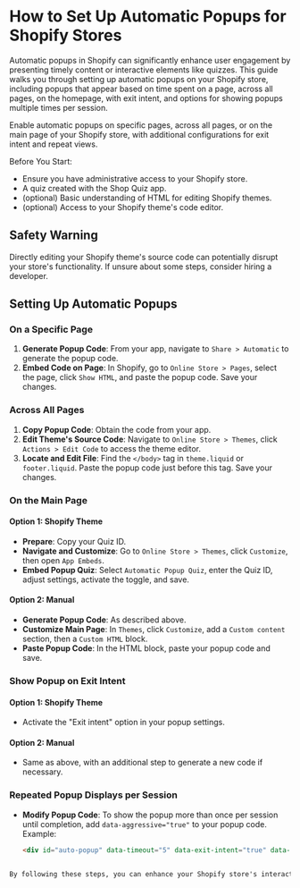 # How to Set Up Automatic Popups for Shopify Stores

Automatic popups in Shopify can significantly enhance user engagement by presenting timely content or interactive elements like quizzes. This guide walks you through setting up automatic popups on your Shopify store, including popups that appear based on time spent on a page, across all pages, on the homepage, with exit intent, and options for showing popups multiple times per session.

Enable automatic popups on specific pages, across all pages, or on the main page of your Shopify store, with additional configurations for exit intent and repeat views.

Before You Start:

- Ensure you have administrative access to your Shopify store.
- A quiz created with the Shop Quiz app.
- (optional) Basic understanding of HTML for editing Shopify themes.
- (optional) Access to your Shopify theme's code editor.

## Safety Warning

Directly editing your Shopify theme's source code can potentially disrupt your store's functionality. If unsure about some steps, consider hiring a developer.

## Setting Up Automatic Popups

### On a Specific Page

1. **Generate Popup Code**: From your app, navigate to `Share > Automatic` to generate the popup code.
2. **Embed Code on Page**: In Shopify, go to `Online Store > Pages`, select the page, click `Show HTML`, and paste the popup code. Save your changes.

### Across All Pages

1. **Copy Popup Code**: Obtain the code from your app.
2. **Edit Theme's Source Code**: Navigate to `Online Store > Themes`, click `Actions > Edit Code` to access the theme editor.
3. **Locate and Edit File**: Find the `</body>` tag in `theme.liquid` or `footer.liquid`. Paste the popup code just before this tag. Save your changes.

### On the Main Page

#### Option 1: Shopify Theme

- **Prepare**: Copy your Quiz ID.
- **Navigate and Customize**: Go to `Online Store > Themes`, click `Customize`, then open `App Embeds`.
- **Embed Popup Quiz**: Select `Automatic Popup Quiz`, enter the Quiz ID, adjust settings, activate the toggle, and save.

#### Option 2: Manual

- **Generate Popup Code**: As described above.
- **Customize Main Page**: In `Themes`, click `Customize`, add a `Custom content` section, then a `Custom HTML` block.
- **Paste Popup Code**: In the HTML block, paste your popup code and save.

### Show Popup on Exit Intent

#### Option 1: Shopify Theme

- Activate the "Exit intent" option in your popup settings.

#### Option 2: Manual

- Same as above, with an additional step to generate a new code if necessary.

### Repeated Popup Displays per Session

- **Modify Popup Code**: To show the popup more than once per session until completion, add `data-aggressive="true"` to your popup code. Example:
  ```html
  <div id="auto-popup" data-timeout="5" data-exit-intent="true" data-aggressive="true" data-quiz-id="dbqHqN" style="display: none;"></div>
```html

By following these steps, you can enhance your Shopify store's interactivity and user engagement through well-timed automatic popups. Customize your approach based on your store's unique needs and the specific behavior you want to encourage in your visitors. Remember, the key to effective popups is balancing visibility with user experience to avoid intrusiveness.